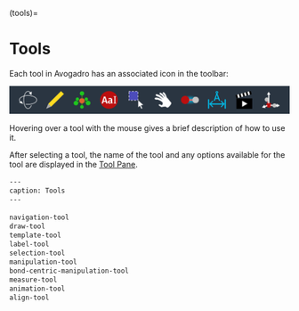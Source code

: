 (tools)=

# Tools

Each tool in Avogadro has an associated icon in the toolbar:

![Toolbar](../../_static/toolbar_dark.svg)

Hovering over a tool with the mouse gives a brief description of how to use it.

After selecting a tool, the name of the tool and any options available for the tool are displayed in the [Tool Pane](panes-tool-pane).

```{toctree}
---
caption: Tools
---

navigation-tool
draw-tool
template-tool
label-tool
selection-tool
manipulation-tool
bond-centric-manipulation-tool
measure-tool
animation-tool
align-tool
```